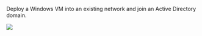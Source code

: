 Deploy a Windows VM into an existing network and join an Active Directory domain.
<a href="https://portal.azure.com/#create/Microsoft.Template/uri/https%3A%2F%2Fraw.githubusercontent.com%2Ftimblewitt%2FTimCo%2Fmaster%2FAD-SRVn%2Fazuredeploy.json" target="_blank">

<img src="http://azuredeploy.net/deploybutton.png"/>
</a>
